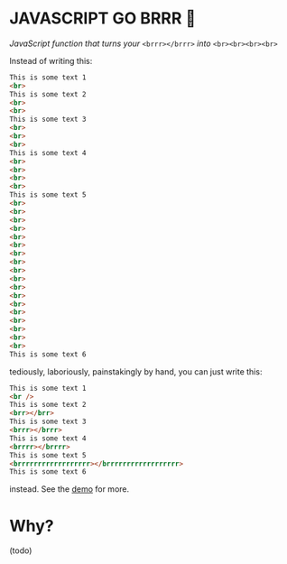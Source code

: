 # JAVASCRIPT GO BRRR 🥶
*JavaScript function that turns your* `<brrr></brrr>` *into* `<br><br><br><br>`

Instead of writing this:

```html
This is some text 1
<br>
This is some text 2
<br>
<br>
This is some text 3
<br>
<br>
<br>
This is some text 4
<br>
<br>
<br>
<br>
This is some text 5
<br>
<br>
<br>
<br>
<br>
<br>
<br>
<br>
<br>
<br>
<br>
<br>
<br>
<br>
<br>
<br>
<br>
<br>
This is some text 6
```

tediously, laboriously, painstakingly by hand, you can just write this:

```html
This is some text 1
<br />
This is some text 2
<brr></brr>
This is some text 3
<brrr></brrr>
This is some text 4
<brrrr></brrrr>
This is some text 5
<brrrrrrrrrrrrrrrrrr></brrrrrrrrrrrrrrrrrr>
This is some text 6
```

instead. See the [demo](demo.html) for more.

# Why?

(todo)
